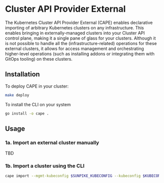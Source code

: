 # Cluster API Provider External

The Kubernetes Cluster API Provider External (CAPE) enables declarative importing of arbitrary Kubernetes clusters on any infrastructure. This enables bringing in externally-managed clusters into your Cluster API control plane, making it a single pane of glass for your clusters. Although it is not possible to handle all the (infrastructure-related) operations for these external clusters, it allows for access management and orchestrating higher-level operations (such as installing addons or integrating them with GitOps tooling) on these clusters.

## Installation

To deploy CAPE in your cluster:
```bash
make deploy
```

To install the CLI on your system
```bash
go install -o cape .
```

## Usage

### 1a. Import an external cluster manually

TBD

### 1b. Import a cluster using the CLI

```bash
cape import --mgmt-kubeconfig $SUNPIKE_KUBECONFIG --kubeconfig $KUBECONFIG --name example-imported-cluster
```
